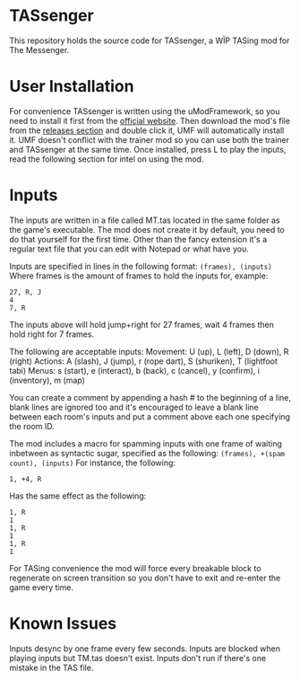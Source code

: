 ﻿
# TASsenger
This repository holds the source code for TASsenger, a WÏP TASing mod for The Messenger.

# User Installation
For convenience TASsenger is written using the uModFramework, so you need to install it first from the [official website](https://umodframework.com/download).
Then download the mod's file from the [releases section](https://github.com/iSkLz/TASsenger/releases) and double click it, UMF will automatically install it.
UMF doesn't conflict with the trainer mod so you can use both the trainer and TASsenger at the same time.
Once installed, press L to play the inputs, read the following section for intel on using the mod.

# Inputs
The inputs are written in a file called MT.tas located in the same folder as the game's executable. The mod does not create it by default, you need to do that yourself for the first time. Other than the fancy extension it's a regular text file that you can edit with Notepad or what have you.

Inputs are specified in lines in the following format:
`(frames), (inputs)`
Where frames is the amount of frames to hold the inputs for, example:
```
27, R, J
4
7, R
```
The inputs above will hold jump+right for 27 frames, wait 4 frames then hold right for 7 frames.

The following are acceptable inputs:
Movement: U (up), L (left), D (down), R (right)
Actions: A (slash), J (jump), r (rope dart), S (shuriken), T (lightfoot tabi)
Menus: s (start), e (interact), b (back), c (cancel), y (confirm), i (inventory), m (map)

You can create a comment by appending a hash # to the beginning of a line, blank lines are ignored too and it's encouraged to leave a blank line between each room's inputs and put a comment above each one specifying the room ID.

The mod includes a macro for spamming inputs with one frame of waiting inbetween as syntactic sugar, specified as the following:
`(frames), +(spam count), (inputs)`
For instance, the following:
```
1, +4, R
```
Has the same effect as the following:
```
1, R
1
1, R
1
1, R
1
```

For TASing convenience the mod will force every breakable block to regenerate on screen transition so you don't have to exit and re-enter the game every time.

# Known Issues
Inputs desync by one frame every few seconds.
Inputs are blocked when playing inputs but TM.tas doesn't exist.
Inputs don't run if there's one mistake in the TAS file.
